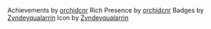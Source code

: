 Achievements by [orchidcnr](https://retroachievements.org/user/orchidcnr)
Rich Presence by [orchidcnr](https://retroachievements.org/user/orchidcnr)
Badges by [Zyndeyqualarrin](https://retroachievements.org/user/zyndeyqualarrin)
Icon by [Zyndeyqualarrin](https://retroachievements.org/user/zyndeyqualarrin)
